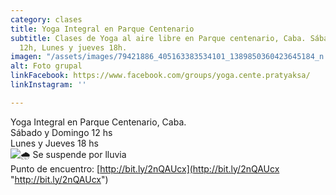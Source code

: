 ```yaml
---
category: clases
title: Yoga Integral en Parque Centenario
subtitle: Clases de Yoga al aire libre en Parque centenario, Caba. Sábado y domingo
  12h, Lunes y jueves 18h.
imagen: "/assets/images/79421886_405163383534101_1389850360423645184_n.jpg"
alt: Foto grupal
linkFacebook: https://www.facebook.com/groups/yoga.cente.pratyaksa/
linkInstagram: ''

---
```

Yoga Integral en Parque Centenario, Caba.  
Sábado y Domingo 12 hs  
Lunes y Jueves 18 hs  
![🌧](https://static.xx.fbcdn.net/images/emoji.php/v9/t29/1.5/16/1f327.png) Se suspende por lluvia  
Punto de encuentro: [http://bit.ly/2nQAUcx](http://bit.ly/2nQAUcx "http://bit.ly/2nQAUcx")